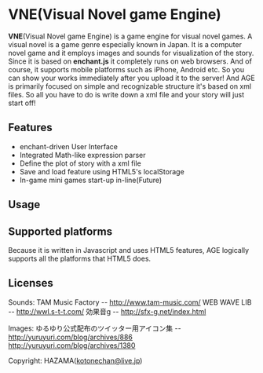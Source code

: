 # VNE(Visual Novel game Engine)

__VNE__(Visual Novel game Engine) is a game engine for visual novel games.
A visual novel is a game genre especially known in Japan.
It is a computer novel game and it employs images and sounds for visualization of the story.
Since it is based on __enchant.js__ it completely runs on web browsers.
And of course, it supports mobile platforms such as iPhone, Android etc.
So you can show your works immediately after you upload it to the server!
And AGE is primarily focused on simple and recognizable structure it's based on xml files.
So all you have to do is write down a xml file and your story will just start off!

## Features
  
  * enchant-driven User Interface
  * Integrated Math-like expression parser
  * Define the plot of story with a xml file
  * Save and load feature using HTML5's localStorage
  * In-game mini games start-up in-line(Future)

## Usage


## Supported platforms

Because it is written in Javascript and uses HTML5 features, AGE logically supports all the platforms that HTML5 does.

## Licenses
Sounds: TAM Music Factory -- http://www.tam-music.com/
		WEB WAVE LIB -- http://wwl.s-t-t.com/
		効果音g -- http://sfx-g.net/index.html

Images: ゆるゆり公式配布のツイッター用アイコン集 -- http://yuruyuri.com/blog/archives/886
                                         http://yuruyuri.com/blog/archives/1380

Copyright: HAZAMA(kotonechan@live.jp)
